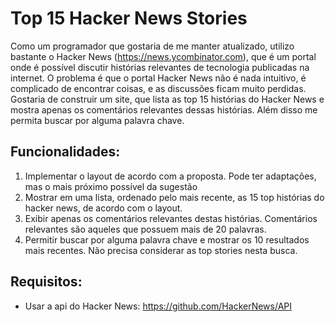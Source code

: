 # Top 15 Hacker News Stories

Como um programador que gostaria de me manter atualizado, utilizo bastante o Hacker News (https://news.ycombinator.com), que é um portal onde é possível discutir histórias relevantes de tecnologia publicadas na internet. 
O problema é que o portal Hacker News não é nada intuitivo, é complicado de encontrar coisas, e as discussões ficam muito perdidas.
Gostaria de construir um site, que lista as top 15 histórias do Hacker News e mostra apenas os comentários relevantes dessas histórias. Além disso me permita buscar por alguma palavra chave. 

## Funcionalidades:

1. Implementar o layout de acordo com a proposta. Pode ter adaptações, mas o mais próximo possível da sugestão
2. Mostrar em uma lista, ordenado pelo mais recente, as 15 top histórias do hacker news, de acordo com o layout.
3. Exibir apenas os comentários relevantes destas histórias. Comentários relevantes são aqueles que possuem mais de 20 palavras.
4. Permitir buscar por alguma palavra chave e mostrar os 10  resultados mais recentes. Não precisa considerar as top stories nesta busca.

## Requisitos:

* Usar a api do Hacker News: https://github.com/HackerNews/API 
